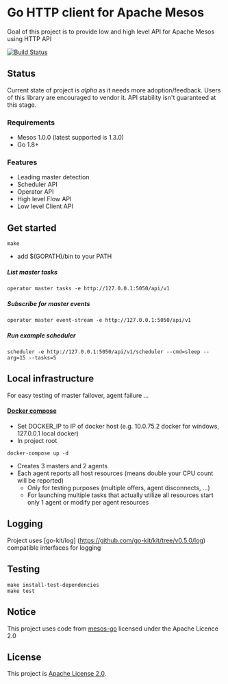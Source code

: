 # Go HTTP client for Apache Mesos

Goal of this project is to provide low and high level API for Apache Mesos using HTTP API

[![Build Status](https://travis-ci.org/ondrej-smola/mesos-go-http.svg?branch=master)](https://travis-ci.org/ondrej-smola/mesos-go-http)

## Status

Current state of project is *alpha* as it needs more adoption/feedback.
Users of this library are encouraged to vendor it. API stability isn't guaranteed at this stage.

### Requirements

* Mesos 1.0.0 (latest supported is 1.3.0)
* Go 1.8+


### Features

- Leading master detection
- Scheduler API
- Operator API
- High level Flow API
- Low level Client API

## Get started

```
make
```
* add $(GOPATH)/bin to your PATH

##### List master tasks
```
operator master tasks -e http://127.0.0.1:5050/api/v1
```
##### Subscribe for master events
```
operator master event-stream -e http://127.0.0.1:5050/api/v1
```
##### Run example scheduler
```
scheduler -e http://127.0.0.1:5050/api/v1/scheduler --cmd=sleep --arg=15 --tasks=5
```

## Local infrastructure

For easy testing of master failover, agent failure ...

#### [Docker compose](https://docs.docker.com/compose/)

* Set DOCKER_IP to IP of docker host (e.g. 10.0.75.2 docker for windows, 127.0.0.1 local docker)
* In project root
```
docker-compose up -d
```
* Creates 3 masters and 2 agents 
* Each agent reports all host resources (means double your CPU count will be reported) 
     * Only for testing purposes (multiple offers, agent disconnects, ...)
     * For launching multiple tasks that actually utilize all resources start only 1 agent or modify per agent resources    

## Logging

Project uses [go-kit/log] (https://github.com/go-kit/kit/tree/v0.5.0/log) compatible interfaces for logging

   
## Testing
```
make install-test-dependencies
make test
```
 
## Notice

This project uses code from [mesos-go](https://github.com/mesos/mesos-go) licensed under the Apache Licence 2.0

## License

This project is [Apache License 2.0](LICENSE).